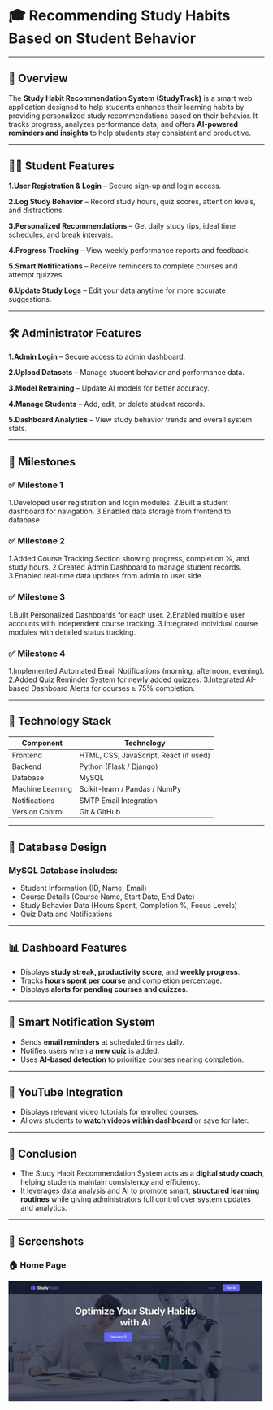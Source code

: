 # 🎓 Recommending Study Habits Based on Student Behavior

---

## 📘 Overview

The **Study Habit Recommendation System (StudyTrack)** is a smart web application designed to help students enhance their learning habits by providing personalized study recommendations based on their behavior.
It tracks progress, analyzes performance data, and offers **AI-powered reminders and insights** to help students stay consistent and productive.

---
## 👩‍🎓 Student Features

**1.User Registration & Login** – Secure sign-up and login access.

**2.Log Study Behavior** – Record study hours, quiz scores, attention levels, and distractions.

**3.Personalized Recommendations** – Get daily study tips, ideal time schedules, and break intervals.

**4.Progress Tracking** – View weekly performance reports and feedback.

**5.Smart Notifications** – Receive reminders to complete courses and attempt quizzes.

**6.Update Study Logs** – Edit your data anytime for more accurate suggestions.

---
## 🛠 Administrator Features

**1.Admin Login** – Secure access to admin dashboard.

**2.Upload Datasets** – Manage student behavior and performance data.

**3.Model Retraining** – Update AI models for better accuracy.

**4.Manage Students** – Add, edit, or delete student records.

**5.Dashboard Analytics** – View study behavior trends and overall system stats.

---
## 🧩 Milestones

### ✅ Milestone 1

1.Developed user registration and login modules.
2.Built a student dashboard for navigation.
3.Enabled data storage from frontend to database.

### ✅ Milestone 2

1.Added Course Tracking Section showing progress, completion %, and study hours.
2.Created Admin Dashboard to manage student records.
3.Enabled real-time data updates from admin to user side.

### ✅ Milestone 3

1.Built Personalized Dashboards for each user.
2.Enabled multiple user accounts with independent course tracking.
3.Integrated individual course modules with detailed status tracking.

### ✅ Milestone 4

1.Implemented Automated Email Notifications (morning, afternoon, evening).
2.Added Quiz Reminder System for newly added quizzes.
3.Integrated AI-based Dashboard Alerts for courses ≥ 75% completion.

---
## 🧠 Technology Stack

| Component        | Technology                             |
| ---------------- | -------------------------------------- |
| Frontend         | HTML, CSS, JavaScript, React (if used) |
| Backend          | Python (Flask / Django)                |
| Database         | MySQL                                  |
| Machine Learning | Scikit-learn / Pandas / NumPy          |
| Notifications    | SMTP Email Integration                 |
| Version Control  | Git & GitHub                           |

---
## 💾 Database Design

### MySQL Database includes:

- Student Information (ID, Name, Email)
- Course Details (Course Name, Start Date, End Date)
- Study Behavior Data (Hours Spent, Completion %, Focus Levels)
- Quiz Data and Notifications

---
## 📊 Dashboard Features

- Displays **study streak, productivity score**, and **weekly progress**.
- Tracks **hours spent per course** and completion percentage.
- Displays **alerts for pending courses and quizzes**.

---
## 📧 Smart Notification System

- Sends **email reminders** at scheduled times daily.
- Notifies users when a **new quiz** is added.
- Uses **AI-based detection** to prioritize courses nearing completion.

---
## 🎥 YouTube Integration

- Displays relevant video tutorials for enrolled courses.
- Allows students to **watch videos within dashboard** or save for later.

---
## 🧾 Conclusion

- The Study Habit Recommendation System acts as a **digital study coach**, helping students maintain consistency and efficiency.
- It leverages data analysis and AI to promote smart, **structured learning routines** while giving administrators full control over system updates and analytics.

---
## 📸 Screenshots

### 🏠 Home Page
<img src="https://github.com/Lahari-balusu/Recommending-Study-Habits-Based-on-Student-Behavior/raw/main/home%20page.jpg?raw=true" alt="home page" width="500">

























